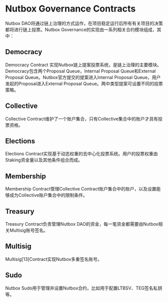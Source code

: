 # Nutbox Governance Contracts

Nutbox DAO将通过链上治理的方式运作，在项目稳定运行后所有有关项目的决策都将进行链上投票。Nutbox Governance的实现由一系列相关合约模块组成，其中：

## Democracy

Democracy Contract 实现Nutbox链上提案投票系统，是链上治理的主要模块。Democracy包含两个Proposal Queue，Internal Proposal Queue和External Proposal Queue。Nutbox官方提交的提案进入Internal Proposal Queue，用户发起的Proposal进入External Proposal Queue。两中类型提案可设置不同的投票策略。

## Collective

Collective  Contract维护了一个账户集合，只有Collective集合中的账户才具有投票资格。

## Elections

Elections Contract实现基于动态权重的去中心化投票系统。用户的投票权重由Staking资金量以及其他条件组合而成。

## Membership

Membership Contract管理Collective Contract账户集合中的账户，以及设置能够成为Collective账户集合中的限制条件。

## Treasury

Treasury Contract负责管理Nutbox DAO的资金，每一笔资金都需要由Nutbox相关Multisig账号签名。

## Multisig

Multisig[13]Contract实现Nutbox多重签名账号。

## Sudo

Nutbox Sudo用于管理并设置Nutbox合约，比如用于配置LTBSV、TEG签名私钥等。
